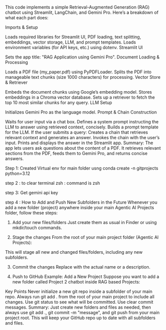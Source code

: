 This code implements a simple Retrieval-Augmented Generation (RAG) chatbot using Streamlit, LangChain, and Gemini Pro. Here’s a breakdown of what each part does:

Imports & Setup

Loads required libraries for Streamlit UI, PDF loading, text splitting, embeddings, vector storage, LLM, and prompt templates.
Loads environment variables (for API keys, etc.) using dotenv.
Streamlit UI

Sets the app title: "RAG Application using Gemini Pro".
Document Loading & Processing

Loads a PDF file (my_paper.pdf) using PyPDFLoader.
Splits the PDF into manageable text chunks (size 1000 characters) for processing.
Vector Store & Retriever

Embeds the document chunks using Google’s embedding model.
Stores embeddings in a Chroma vector database.
Sets up a retriever to fetch the top 10 most similar chunks for any query.
LLM Setup

Initializes Gemini Pro as the language model.
Prompt & Chain Construction

Waits for user input via a chat box.
Defines a system prompt instructing the LLM to answer using retrieved context, concisely.
Builds a prompt template for the LLM.
If the user submits a query:
Creates a chain that retrieves relevant context and generates an answer.
Invokes the chain with the user’s input.
Prints and displays the answer in the Streamlit app.
Summary:
The app lets users ask questions about the content of a PDF. It retrieves relevant sections from the PDF, feeds them to Gemini Pro, and returns concise answers.


Step 1: Created Virtual env for main folder usng conda create -n gitprojects python=3.12

step 2 : to clear terminal zsh : command is zsh

step 3: Get gemini api key 

step 4 : 
How to Add and Push New Subfolders in the Future
Whenever you add a new folder (project) anywhere inside your main Agentic AI Projects folder, follow these steps:

1. Add your new files/folders
Just create them as usual in Finder or using mkdir/touch commands.

2. Stage the changes
From the root of your main project folder (Agentic AI Projects):

This will stage all new and changed files/folders, including any new subfolders.

3. Commit the changes
Replace <your-folder-name> with the actual name or a description.

4. Push to GitHub
Example: Add a New Project
Suppose you want to add a new folder called Project 2 chatbot inside RAG based Projects:

Key Points
Never initialize a new git repo inside a subfolder of your main repo.
Always run git add . from the root of your main project to include all changes.
Use git status to see what will be committed.
Use clear commit messages.
Summary:
Just create new folders and files as needed, then always use git add ., git commit -m "message", and git push from your main project root. This will keep your GitHub repo up to date with all subfolders and files.